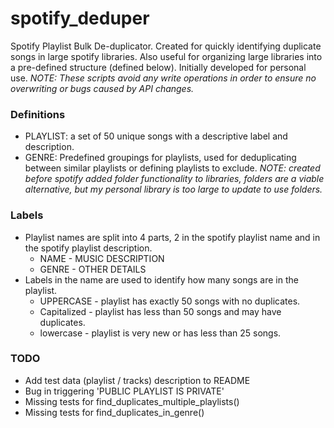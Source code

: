 # spotify_deduper
Spotify Playlist Bulk De-duplicator. Created for quickly identifying duplicate
songs in large spotify libraries. Also useful for organizing large libraries 
into a pre-defined structure (defined below). Initially developed for personal
use. *NOTE: These scripts avoid any write operations in order to ensure no 
overwriting or bugs caused by API changes.*

### Definitions
- PLAYLIST: a set of 50 unique songs with a descriptive label and description.
- GENRE: Predefined groupings for playlists, used for deduplicating between
similar playlists or defining playlists to exclude.
*NOTE: created before spotify added folder functionality to libraries, 
folders are a viable alternative, but my personal library is too large to 
update to use folders.*


### Labels
- Playlist names are split into 4 parts, 2 in the spotify playlist name and 
in the spotify playlist description. 
    - NAME - MUSIC DESCRIPTION
    - GENRE - OTHER DETAILS
- Labels in the name are used to identify how many songs are in the playlist. 
    - UPPERCASE - playlist has exactly 50 songs with no duplicates.
    - Capitalized - playlist has less than 50 songs and may have duplicates.
    - lowercase - playlist is very new or has less than 25 songs.

### TODO
- Add test data (playlist / tracks) description to README
- Bug in triggering 'PUBLIC PLAYLIST IS PRIVATE'
- Missing tests for find_duplicates_multiple_playlists()
- Missing tests for find_duplicates_in_genre()